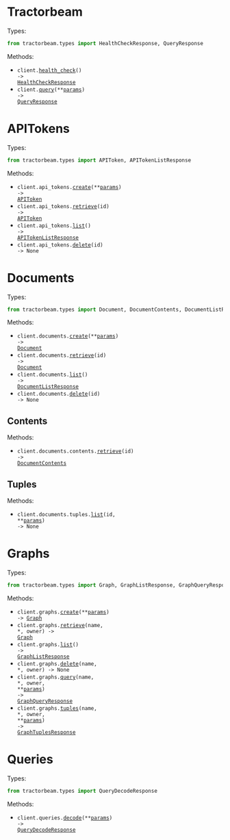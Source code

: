 # Tractorbeam

Types:

```python
from tractorbeam.types import HealthCheckResponse, QueryResponse
```

Methods:

- <code title="get /health">client.<a href="./src/tractorbeam/_client.py">health_check</a>() -> <a href="./src/tractorbeam/types/health_check_response.py">HealthCheckResponse</a></code>
- <code title="post /query">client.<a href="./src/tractorbeam/_client.py">query</a>(\*\*<a href="src/tractorbeam/types/client_query_params.py">params</a>) -> <a href="./src/tractorbeam/types/query_response.py">QueryResponse</a></code>

# APITokens

Types:

```python
from tractorbeam.types import APIToken, APITokenListResponse
```

Methods:

- <code title="post /api-tokens">client.api_tokens.<a href="./src/tractorbeam/resources/api_tokens.py">create</a>(\*\*<a href="src/tractorbeam/types/api_token_create_params.py">params</a>) -> <a href="./src/tractorbeam/types/api_token.py">APIToken</a></code>
- <code title="get /api-tokens/{id}">client.api_tokens.<a href="./src/tractorbeam/resources/api_tokens.py">retrieve</a>(id) -> <a href="./src/tractorbeam/types/api_token.py">APIToken</a></code>
- <code title="get /api-tokens">client.api_tokens.<a href="./src/tractorbeam/resources/api_tokens.py">list</a>() -> <a href="./src/tractorbeam/types/api_token_list_response.py">APITokenListResponse</a></code>
- <code title="delete /api-tokens/{id}">client.api_tokens.<a href="./src/tractorbeam/resources/api_tokens.py">delete</a>(id) -> None</code>

# Documents

Types:

```python
from tractorbeam.types import Document, DocumentContents, DocumentListResponse
```

Methods:

- <code title="post /documents">client.documents.<a href="./src/tractorbeam/resources/documents/documents.py">create</a>(\*\*<a href="src/tractorbeam/types/document_create_params.py">params</a>) -> <a href="./src/tractorbeam/types/document.py">Document</a></code>
- <code title="get /documents/{id}">client.documents.<a href="./src/tractorbeam/resources/documents/documents.py">retrieve</a>(id) -> <a href="./src/tractorbeam/types/document.py">Document</a></code>
- <code title="get /documents">client.documents.<a href="./src/tractorbeam/resources/documents/documents.py">list</a>() -> <a href="./src/tractorbeam/types/document_list_response.py">DocumentListResponse</a></code>
- <code title="delete /documents/{id}">client.documents.<a href="./src/tractorbeam/resources/documents/documents.py">delete</a>(id) -> None</code>

## Contents

Methods:

- <code title="get /documents/{id}/contents">client.documents.contents.<a href="./src/tractorbeam/resources/documents/contents.py">retrieve</a>(id) -> <a href="./src/tractorbeam/types/document_contents.py">DocumentContents</a></code>

## Tuples

Methods:

- <code title="get /documents/{id}/tuples">client.documents.tuples.<a href="./src/tractorbeam/resources/documents/tuples.py">list</a>(id, \*\*<a href="src/tractorbeam/types/documents/tuple_list_params.py">params</a>) -> None</code>

# Graphs

Types:

```python
from tractorbeam.types import Graph, GraphListResponse, GraphQueryResponse, GraphTuplesResponse
```

Methods:

- <code title="post /graphs">client.graphs.<a href="./src/tractorbeam/resources/graphs.py">create</a>(\*\*<a href="src/tractorbeam/types/graph_create_params.py">params</a>) -> <a href="./src/tractorbeam/types/graph.py">Graph</a></code>
- <code title="get /graphs/{owner}/{name}">client.graphs.<a href="./src/tractorbeam/resources/graphs.py">retrieve</a>(name, \*, owner) -> <a href="./src/tractorbeam/types/graph.py">Graph</a></code>
- <code title="get /graphs">client.graphs.<a href="./src/tractorbeam/resources/graphs.py">list</a>() -> <a href="./src/tractorbeam/types/graph_list_response.py">GraphListResponse</a></code>
- <code title="delete /graphs/{owner}/{name}">client.graphs.<a href="./src/tractorbeam/resources/graphs.py">delete</a>(name, \*, owner) -> None</code>
- <code title="post /graphs/{owner}/{name}/query">client.graphs.<a href="./src/tractorbeam/resources/graphs.py">query</a>(name, \*, owner, \*\*<a href="src/tractorbeam/types/graph_query_params.py">params</a>) -> <a href="./src/tractorbeam/types/graph_query_response.py">GraphQueryResponse</a></code>
- <code title="post /graphs/{owner}/{name}/tuples">client.graphs.<a href="./src/tractorbeam/resources/graphs.py">tuples</a>(name, \*, owner, \*\*<a href="src/tractorbeam/types/graph_tuples_params.py">params</a>) -> <a href="./src/tractorbeam/types/graph_tuples_response.py">GraphTuplesResponse</a></code>

# Queries

Types:

```python
from tractorbeam.types import QueryDecodeResponse
```

Methods:

- <code title="post /queries/decode">client.queries.<a href="./src/tractorbeam/resources/queries.py">decode</a>(\*\*<a href="src/tractorbeam/types/query_decode_params.py">params</a>) -> <a href="./src/tractorbeam/types/query_decode_response.py">QueryDecodeResponse</a></code>
